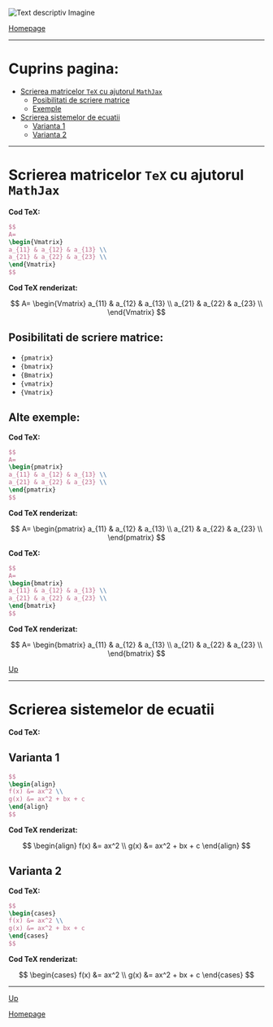 <script id="MathJax-script" async src="https://cdn.jsdelivr.net/npm/mathjax@3/es5/tex-mml-chtml.js"></script>

![Text descriptiv Imagine](https://metricop.com/cdn/shop/articles/trimble-total-station.jpg?v=1677673954&width=1100)

[Homepage](index.md)

***

# Cuprins pagina:

- [Scrierea matricelor `TeX` cu ajutorul `MathJax`](#scrierea-matricelor-tex-cu-ajutorul-mathjax)
    - [Posibilitati de scriere matrice](#posibilitati-de-scriere-matrice)
    - [Exemple](#alte-exemple)
- [Scrierea sistemelor de ecuatii](#scrierea-sistemelor-de-ecuatii)
    - [Varianta 1](#varianta-1)
    - [Varianta 2](#varianta-2)

***



# Scrierea matricelor `TeX` cu ajutorul `MathJax`

**Cod TeX:**

```latex
$$
A=
\begin{Vmatrix}
a_{11} & a_{12} & a_{13} \\
a_{21} & a_{22} & a_{23} \\
\end{Vmatrix}
$$
```
**Cod TeX renderizat:**

$$
A=
\begin{Vmatrix}
a_{11} & a_{12} & a_{13} \\
a_{21} & a_{22} & a_{23} \\
\end{Vmatrix}
$$

## Posibilitati de scriere matrice:
- `{pmatrix}`
- `{bmatrix}`
- `{Bmatrix}`
- `{vmatrix}`
- `{Vmatrix}`

## Alte exemple:

**Cod TeX:**

```latex
$$
A=
\begin{pmatrix}
a_{11} & a_{12} & a_{13} \\
a_{21} & a_{22} & a_{23} \\
\end{pmatrix}
$$
```
**Cod TeX renderizat:**

$$
A=
\begin{pmatrix}
a_{11} & a_{12} & a_{13} \\
a_{21} & a_{22} & a_{23} \\
\end{pmatrix}
$$

**Cod TeX:**

```latex
$$
A=
\begin{bmatrix}
a_{11} & a_{12} & a_{13} \\
a_{21} & a_{22} & a_{23} \\
\end{bmatrix}
$$
```
**Cod TeX renderizat:**

$$
A=
\begin{bmatrix}
a_{11} & a_{12} & a_{13} \\
a_{21} & a_{22} & a_{23} \\
\end{bmatrix}
$$

<p> </p>

[Up](#cuprins-pagina)

***

# Scrierea sistemelor de ecuatii

**Cod TeX:**

## Varianta 1

```LaTeX
$$
\begin{align}
f(x) &= ax^2 \\
g(x) &= ax^2 + bx + c
\end{align}
$$
```
**Cod TeX renderizat:**

$$
\begin{align}
f(x) &= ax^2 \\
g(x) &= ax^2 + bx + c
\end{align}
$$

## Varianta 2

**Cod TeX:**

```latex
$$
\begin{cases}
f(x) &= ax^2 \\
g(x) &= ax^2 + bx + c
\end{cases}
$$
```
**Cod TeX renderizat:**

$$
\begin{cases}
f(x) &= ax^2 \\
g(x) &= ax^2 + bx + c
\end{cases}
$$

***

[Up](#cuprins-pagina)

[Homepage](index)


